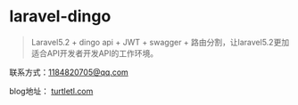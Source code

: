 # laravel-dingo

> Laravel5.2 + dingo api + JWT + swagger + 路由分割，让laravel5.2更加适合API开发者开发API的工作环境。


联系方式：1184820705@qq.com

blog地址： [turtletl.com](http://www.lovetd.com)

